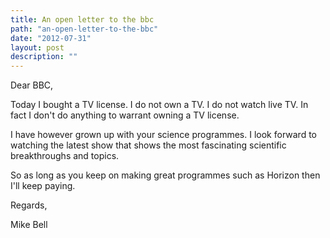 ```yaml
---
title: An open letter to the bbc
path: "an-open-letter-to-the-bbc"
date: "2012-07-31"
layout: post
description: ""
---
```

Dear BBC,

Today I bought a TV license. I do not own a TV. I do not watch live TV. In fact I don't do anything to warrant owning a TV license.

I have however grown up with your science programmes. I look forward to watching the latest show that shows the most fascinating scientific breakthroughs and topics.

So as long as you keep on making great programmes such as Horizon then I'll keep paying.

Regards,

Mike Bell
